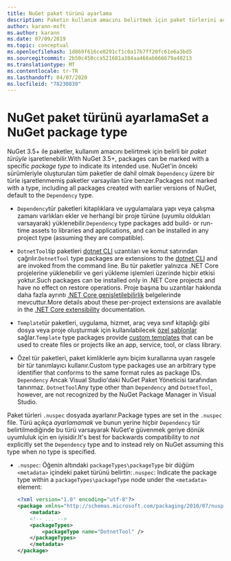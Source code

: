 ```yaml
---
title: NuGet paket türünü ayarlama
description: Paketin kullanım amacını belirtmek için paket türlerini açıklar.
author: karann-msft
ms.author: karann
ms.date: 07/09/2019
ms.topic: conceptual
ms.openlocfilehash: 1d869f616ce0291cf1c0a17b7ff20fc61e6a3bd5
ms.sourcegitcommit: 2b50c450cca521681a384aa466ab666679a40213
ms.translationtype: MT
ms.contentlocale: tr-TR
ms.lasthandoff: 04/07/2020
ms.locfileid: "78230830"
---
```

# <a name="set-a-nuget-package-type"></a><span data-ttu-id="3eae0-103">NuGet paket türünü ayarlama</span><span class="sxs-lookup"><span data-stu-id="3eae0-103">Set a NuGet package type</span></span>

<span data-ttu-id="3eae0-104">NuGet 3.5+ ile paketler, kullanım amacını belirtmek için belirli bir *paket türüyle* işaretlenebilir.</span><span class="sxs-lookup"><span data-stu-id="3eae0-104">With NuGet 3.5+, packages can be marked with a specific *package type* to indicate its intended use.</span></span> <span data-ttu-id="3eae0-105">NuGet'in önceki sürümleriyle oluşturulan tüm paketler de dahil olmak `Dependency` üzere bir türle işaretlenmemiş paketler varsayılan türe benzer.</span><span class="sxs-lookup"><span data-stu-id="3eae0-105">Packages not marked with a type, including all packages created with earlier versions of NuGet, default to the `Dependency` type.</span></span>

- <span data-ttu-id="3eae0-106">`Dependency`tür paketleri kitaplıklara ve uygulamalara yapı veya çalışma zamanı varlıkları ekler ve herhangi bir proje türüne (uyumlu oldukları varsayarak) yüklenebilir.</span><span class="sxs-lookup"><span data-stu-id="3eae0-106">`Dependency` type packages add build- or run-time assets to libraries and applications, and can be installed in any project type (assuming they are compatible).</span></span>

- <span data-ttu-id="3eae0-107">`DotnetTool`tip paketleri [dotnet CLI](/dotnet/articles/core/tools/index) uzantıları ve komut satırından çağrılır.</span><span class="sxs-lookup"><span data-stu-id="3eae0-107">`DotnetTool` type packages are extensions to the [dotnet CLI](/dotnet/articles/core/tools/index) and are invoked from the command line.</span></span> <span data-ttu-id="3eae0-108">Bu tür paketler yalnızca .NET Core projelerine yüklenebilir ve geri yükleme işlemleri üzerinde hiçbir etkisi yoktur.</span><span class="sxs-lookup"><span data-stu-id="3eae0-108">Such packages can be installed only in .NET Core projects and have no effect on restore operations.</span></span> <span data-ttu-id="3eae0-109">Proje başına bu uzantılar hakkında daha fazla ayrıntı [.NET Core genişletilebilirlik](/dotnet/articles/core/tools/extensibility#per-project-based-extensibility) belgelerinde mevcuttur.</span><span class="sxs-lookup"><span data-stu-id="3eae0-109">More details about these per-project extensions are available in the  [.NET Core extensibility](/dotnet/articles/core/tools/extensibility#per-project-based-extensibility) documentation.</span></span>

- <span data-ttu-id="3eae0-110">`Template`tür paketleri, uygulama, hizmet, araç veya sınıf kitaplığı gibi dosya veya proje oluşturmak için kullanılabilecek [özel şablonlar](/dotnet/core/tools/custom-templates) sağlar.</span><span class="sxs-lookup"><span data-stu-id="3eae0-110">`Template` type packages provide [custom templates](/dotnet/core/tools/custom-templates) that can be used to create files or projects like an app, service, tool, or class library.</span></span>

- <span data-ttu-id="3eae0-111">Özel tür paketleri, paket kimliklerle aynı biçim kurallarına uyan rasgele bir tür tanımlayıcı kullanır.</span><span class="sxs-lookup"><span data-stu-id="3eae0-111">Custom type packages use an arbitrary type identifier that conforms to the same format rules as package IDs.</span></span> <span data-ttu-id="3eae0-112">`Dependency` Ancak Visual Studio'daki NuGet Paket Yöneticisi tarafından tanınmaz. `DotnetTool`</span><span class="sxs-lookup"><span data-stu-id="3eae0-112">Any type other than `Dependency` and `DotnetTool`, however, are not recognized by the NuGet Package Manager in Visual Studio.</span></span>

<span data-ttu-id="3eae0-113">Paket türleri `.nuspec` dosyada ayarlanır.</span><span class="sxs-lookup"><span data-stu-id="3eae0-113">Package types are set in the `.nuspec` file.</span></span> <span data-ttu-id="3eae0-114">Türü açıkça *ayarlamamak* ve bunun yerine hiçbir `Dependency` tür belirtilmediğinde bu türü varsayarak NuGet'e güvenmek geriye dönük uyumluluk için en iyisidir.</span><span class="sxs-lookup"><span data-stu-id="3eae0-114">It's best for backwards compatibility to *not* explicitly set the `Dependency` type and to instead rely on NuGet assuming this type when no type is specified.</span></span>

- <span data-ttu-id="3eae0-115">`.nuspec`: Öğenin altındaki `packageTypes\packageType` bir düğüm `<metadata>` içindeki paket türünü belirtin:</span><span class="sxs-lookup"><span data-stu-id="3eae0-115">`.nuspec`: Indicate the package type within a `packageTypes\packageType` node under the `<metadata>` element:</span></span>

    ```xml
    <?xml version="1.0" encoding="utf-8"?>
    <package xmlns="http://schemas.microsoft.com/packaging/2010/07/nuspec.xsd">
        <metadata>
        <!-- ... -->
        <packageTypes>
            <packageType name="DotnetTool" />
        </packageTypes>
        </metadata>
    </package>
    ```
